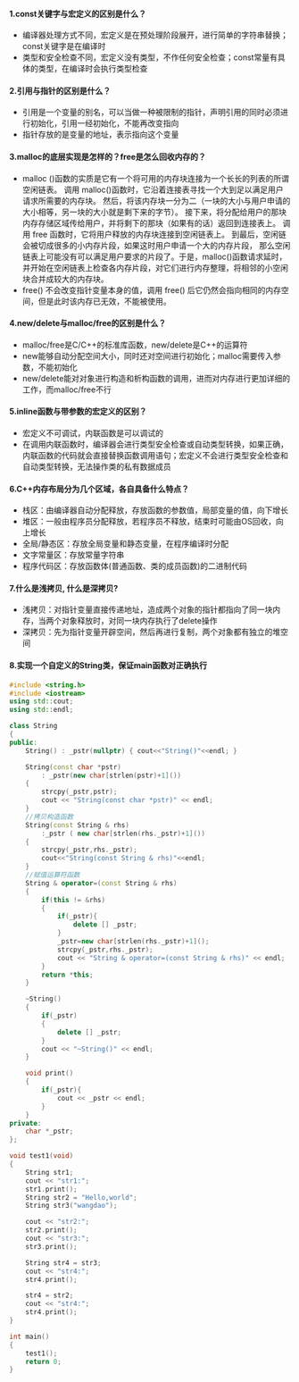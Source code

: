 #### 1.const关键字与宏定义的区别是什么？

- 编译器处理方式不同，宏定义是在预处理阶段展开，进行简单的字符串替换；const关键字是在编译时
- 类型和安全检查不同，宏定义没有类型，不作任何安全检查；const常量有具体的类型，在编译时会执行类型检查

#### 2.引用与指针的区别是什么？

- 引用是一个变量的别名，可以当做一种被限制的指针，声明引用的同时必须进行初始化，引用一经初始化，不能再改变指向
- 指针存放的是变量的地址，表示指向这个变量

#### 3.malloc的底层实现是怎样的？free是怎么回收内存的？

- malloc ()函数的实质是它有一个将可用的内存块连接为一个长长的列表的所谓空闲链表。 调用 malloc()函数时，它沿着连接表寻找一个大到足以满足用户请求所需要的内存块。 然后，将该内存块一分为二（一块的大小与用户申请的大小相等，另一块的大小就是剩下来的字节）。 接下来，将分配给用户的那块内存存储区域传给用户，并将剩下的那块（如果有的话）返回到连接表上。 调用 free 函数时，它将用户释放的内存块连接到空闲链表上。 到最后，空闲链会被切成很多的小内存片段，如果这时用户申请一个大的内存片段， 那么空闲链表上可能没有可以满足用户要求的片段了。于是，malloc()函数请求延时，并开始在空闲链表上检查各内存片段，对它们进行内存整理，将相邻的小空闲块合并成较大的内存块。
- free() 不会改变指针变量本身的值，调用 free() 后它仍然会指向相同的内存空间，但是此时该内存已无效，不能被使用。

#### 4.new/delete与malloc/free的区别是什么？

- malloc/free是C/C++的标准库函数，new/delete是C++的运算符
- new能够自动分配空间大小，同时还对空间进行初始化；malloc需要传入参数，不能初始化
- new/delete能对对象进行构造和析构函数的调用，进而对内存进行更加详细的工作，而malloc/free不行

#### 5.inline函数与带参数的宏定义的区别？

- 宏定义不可调试，内联函数是可以调试的
- 在调用内联函数时，编译器会进行类型安全检查或自动类型转换，如果正确，内联函数的代码就会直接替换函数调用语句；宏定义不会进行类型安全检查和自动类型转换，无法操作类的私有数据成员

#### 6.C++内存布局分为几个区域，各自具备什么特点？

- 栈区：由编译器自动分配释放，存放函数的参数值，局部变量的值，向下增长
- 堆区：一般由程序员分配释放，若程序员不释放，结束时可能由OS回收，向上增长
- 全局/静态区：存放全局变量和静态变量，在程序编译时分配
- 文字常量区：存放常量字符串
- 程序代码区：存放函数体(普通函数、类的成员函数)的二进制代码

#### 7.什么是浅拷贝, 什么是深拷贝?

- 浅拷贝：对指针变量直接传递地址，造成两个对象的指针都指向了同一块内存，当两个对象释放时，对同一块内存执行了delete操作
- 深拷贝：先为指针变量开辟空间，然后再进行复制，两个对象都有独立的堆空间

#### 8.实现一个自定义的String类，保证main函数对正确执行

```C++
#include <string.h>
#include <iostream>
using std::cout;
using std::endl;

class String
{
public:
    String() : _pstr(nullptr) { cout<<"String()"<<endl; }

    String(const char *pstr)
        : _pstr(new char[strlen(pstr)+1]())
    {
        strcpy(_pstr,pstr);
        cout << "String(const char *pstr)" << endl;
    }
    //拷贝构造函数
    String(const String & rhs)
        :_pstr ( new char[strlen(rhs._pstr)+1]())
    {
        strcpy(_pstr,rhs._pstr);
        cout<<"String(const String & rhs)"<<endl;
    }
    //赋值运算符函数
    String & operator=(const String & rhs)
    {
        if(this != &rhs)
        {
            if(_pstr){
                delete [] _pstr;
            }
            _pstr=new char[strlen(rhs._pstr)+1]();
            strcpy(_pstr,rhs._pstr);
            cout << "String & operator=(const String & rhs)" << endl;
        }
        return *this;
    }

    ~String()
    {
        if(_pstr)
        {
            delete [] _pstr;
        }
        cout << "~String()" << endl;
    }

    void print()
    {
        if(_pstr){
            cout << _pstr << endl;
        }
    }
private:
    char *_pstr;
};

void test1(void)
{
    String str1;
    cout << "str1:";
    str1.print();
    String str2 = "Hello,world";
    String str3("wangdao");

    cout << "str2:";
    str2.print();       
    cout << "str3:";
    str3.print();   

    String str4 = str3;
    cout << "str4:";
    str4.print();

    str4 = str2;
    cout << "str4:";
    str4.print();
}

int main()
{
    test1();
    return 0;
}
```

